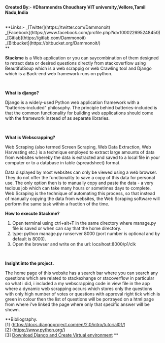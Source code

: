 **Created By**:- #**Dharmendra Choudhary
             VIT university,Vellore,Tamil Nadu,India**

<br/>
**Links:-   
_[Twitter](https://twitter.com/Dammonoit)  <br/>
_[Facebook](https://www.facebook.com/profile.php?id=100022695248450) <br/>
_[Gitlab](https://gitlab.com/Dammonoit)  <br/>
_[Bitbucket](https://bitbucket.org/Dammonoit/)  <br/>
**
<br/>

**Stackme** is a Web application or you can saycombination of them designed to retract data or desired questions directly from stackoverflow using BeautifulSoup which is a web scrappig or web Crawling tool and Django which is a Back-end web framework runs on python.

<br/>                                                    

**What is django?**

Django is a widely-used Python web application framework with a "batteries-included" philosophy. The principle behind batteries-included is that the common functionality for building web applications should come with the framework instead of as separate libraries.

<br/>                                                   
                                                    
**What is Webscrapping?**

Web Scraping (also termed Screen Scraping, Web Data Extraction, Web Harvesting etc.) is a technique employed to extract large amounts of data from websites whereby the data is extracted and saved to a local file in your computer or to a database in table (spreadsheet) format.

Data displayed by most websites can only be viewed using a web browser. They do not offer the functionality to save a copy of this data for personal use. The only option then is to manually copy and paste the data - a very tedious job which can take many hours or sometimes days to complete. Web Scraping is the technique of automating this process, so that instead of manually copying the data from websites, the Web Scraping software will perform the same task within a fraction of the time.
<br/>
                                                 
**How to execute Stackme?**

1. Open terminal using ctrl+alt+T in the same directory where manage.py file is saved or when can say that the home directory.
2. type: python manage.py runserver 8000   (port number is optional and by default is 8000).
3. Open the browser and write on the url: localhost:8000/p1/clk 
<br/>
                                                 

**Insight into the project.**

The home page of this website has a search bar where you can search any questions which are related to stackexhange or stacoverflow in particular so what i did, i included a my webscrapping code in view file in the app where a dynamic web scrapping occurs which stores only the questions with only high number of votes or questions with approval right tick which is green in colour then the list of questions will be portrayed on a html page from where i've linked the page where only that specific answer will be shown.

**Bibliography.<br/>
[1] (https://docs.djangoproject.com/en/2.0/intro/tutorial01/)  <br/>
[2] (https://www.python.org/)   <br/>
[3] [Download Django and Create Virtual environment](https://www.howtoforge.com/tutorial/how-to-install-django-on-ubuntu/) **<br/>

